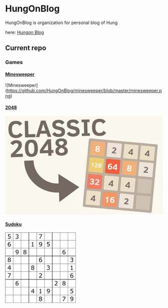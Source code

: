 # HungOnBlog
HungOnBlog is organization for personal blog of Hung

here: [Hungon Blog](https://hungon.notion.site)

## Current repo

### Games

#### [Minesweeper](https://github.com/HungOnBlog/minesweeper)
![Minesweeper] (https://github.com/HungOnBlog/minesweeper/blob/master/minesweeper.png)

#### [2048](https://github.com/HungOnBlog/2048)
![2048](https://github.com/HungOnBlog/2048/blob/master/2048.jpg)

#### [Sudoku](https://github.com/HungOnBlog/sudoku)
![Sudoku](https://github.com/HungOnBlog/sudoku/blob/master/sudoku.png)

